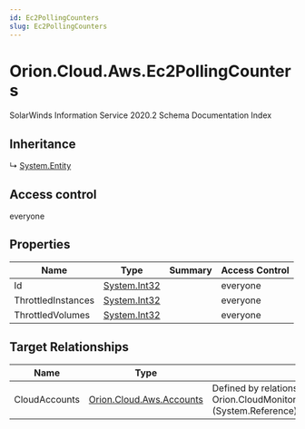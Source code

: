 ```yaml
---
id: Ec2PollingCounters
slug: Ec2PollingCounters
---
```


# Orion.Cloud.Aws.Ec2PollingCounters

SolarWinds Information Service 2020.2 Schema Documentation Index

## Inheritance

↳ [System.Entity](./../System/Entity)

## Access control

everyone

## Properties

| Name | Type | Summary | Access Control |
| ------ | ------ | ------ | ------ |
| Id | [System.Int32](https://docs.microsoft.com/en-us/dotnet/api/system.int32) |  | everyone |
| ThrottledInstances | [System.Int32](https://docs.microsoft.com/en-us/dotnet/api/system.int32) |  | everyone |
| ThrottledVolumes | [System.Int32](https://docs.microsoft.com/en-us/dotnet/api/system.int32) |  | everyone |

## Target Relationships

| Name | Type | Notes |
| ------ | ------ | ------ |
| CloudAccounts | [Orion.Cloud.Aws.Accounts](./../Orion.Cloud.Aws/Accounts) | Defined by relationship Orion.CloudMonitoring.CloudAccountReferencesEc2PollingCounters (System.Reference) |

